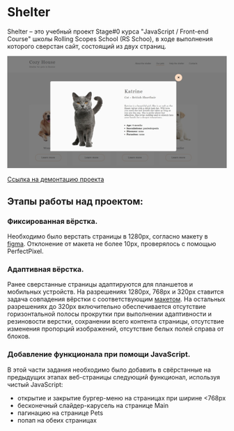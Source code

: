# Shelter

Shelter – это учебный проект Stage#0 курса "JavaScript / Front-end Course" школы Rolling Scopes School (RS Schoo), в ходе выполнения которого сверстан сайт, состоящий из двух страниц.

![image](shelter.jpg)

[Ссылка на демонтацию проекта](https://mariasuz.github.io/Shelter/shelter/index.html) 

## Этапы работы над проектом: 
### Фиксированная вёрстка.
Необходимо было верстать страницы в 1280px, согласно макету в [figma](https://www.figma.com/design/oqxe9aWFAPBY5nE0Iilnry/shelter-(Copy)?node-id=94-43&p=f&t=7YMyEIMMHidYFXAu-0). Отклонение от макета не более 10px, проверялось с помощью PerfectPixel.
### Адаптивная вёрстка.
Ранее сверстанные страницы адаптируются для планшетов и мобильных устройств. На разрешениях 1280px, 768рх и 320px ставится задача совпадения вёрстки с соответствующим [макетом](https://www.figma.com/design/oqxe9aWFAPBY5nE0Iilnry/shelter-(Copy)?node-id=94-43&p=f&t=7YMyEIMMHidYFXAu-0).
На остальных разрешениях до 320рх включительно обеспечивается отсутствие горизонтальной полосы прокрутки при выполнении адаптивности и резиновости верстки, сохранении всего контента страницы, отсутствие изменения пропорций изображений, отсутствие белых полей справа от блоков.
### Добавление функционала при помощи JavaScript.
В этой части задания необходимо было добавить в свёрстанные на предыдущих этапах веб-страницы следующий функционал, используя чистый JavaScript:

- открытие и закрытие бургер-меню на страницах при ширине <768px
- бесконечный слайдер-карусель на странице Main
- пагинацию на странице Pets
- попап на обеих страницах
